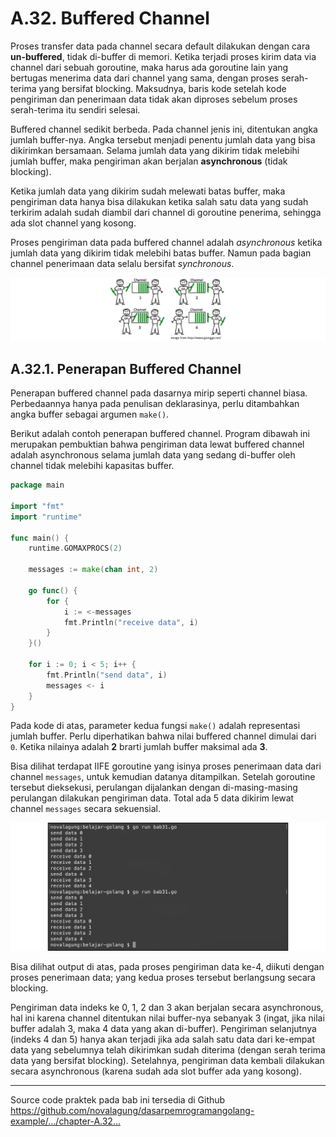 # A.32. Buffered Channel

Proses transfer data pada channel secara default dilakukan dengan cara **un-buffered**, tidak di-buffer di memori. Ketika terjadi proses kirim data via channel dari sebuah goroutine, maka harus ada goroutine lain yang bertugas menerima data dari channel yang sama, dengan proses serah-terima yang bersifat blocking. Maksudnya, baris kode setelah kode pengiriman dan penerimaan data tidak akan diproses sebelum proses serah-terima itu sendiri selesai.

Buffered channel sedikit berbeda. Pada channel jenis ini, ditentukan angka jumlah buffer-nya. Angka tersebut menjadi penentu jumlah data yang bisa dikirimkan bersamaan. Selama jumlah data yang dikirim tidak melebihi jumlah buffer, maka pengiriman akan berjalan **asynchronous** (tidak blocking).

Ketika jumlah data yang dikirim sudah melewati batas buffer, maka pengiriman data hanya bisa dilakukan ketika salah satu data yang sudah terkirim adalah sudah diambil dari channel di goroutine penerima, sehingga ada slot channel yang kosong.

Proses pengiriman data pada buffered channel adalah *asynchronous* ketika jumlah data yang dikirim tidak melebihi batas buffer. Namun pada bagian channel penerimaan data selalu bersifat *synchronous*.

![Analogi buffered channel](images/A_buffered_channel_1_anatomy.png)

## A.32.1. Penerapan Buffered Channel

Penerapan buffered channel pada dasarnya mirip seperti channel biasa. Perbedaannya hanya pada penulisan deklarasinya, perlu ditambahkan angka buffer sebagai argumen `make()`.

Berikut adalah contoh penerapan buffered channel. Program dibawah ini merupakan pembuktian bahwa pengiriman data lewat buffered channel adalah asynchronous selama jumlah data yang sedang di-buffer oleh channel tidak melebihi kapasitas buffer.

```go
package main

import "fmt"
import "runtime"

func main() {
    runtime.GOMAXPROCS(2)

    messages := make(chan int, 2)

    go func() {
        for {
            i := <-messages
            fmt.Println("receive data", i)
        }
    }()

    for i := 0; i < 5; i++ {
        fmt.Println("send data", i)
        messages <- i
    }
}
```

Pada kode di atas, parameter kedua fungsi `make()` adalah representasi jumlah buffer. Perlu diperhatikan bahwa nilai buffered channel dimulai dari `0`. Ketika nilainya adalah **2** brarti jumlah buffer maksimal ada **3**.

Bisa dilihat terdapat IIFE goroutine yang isinya proses penerimaan data dari channel `messages`, untuk kemudian datanya ditampilkan. Setelah goroutine tersebut dieksekusi, perulangan dijalankan dengan di-masing-masing perulangan dilakukan pengiriman data. Total ada 5 data dikirim lewat channel `messages` secara sekuensial.

![Implementasi buffered channel](images/A_buffered_channel_2_buffered_channel.png)

Bisa dilihat output di atas, pada proses pengiriman data ke-4, diikuti dengan proses penerimaan data; yang kedua proses tersebut berlangsung secara blocking.

Pengiriman data indeks ke 0, 1, 2 dan 3 akan berjalan secara asynchronous, hal ini karena channel ditentukan nilai buffer-nya sebanyak 3 (ingat, jika nilai buffer adalah 3, maka 4 data yang akan di-buffer). Pengiriman selanjutnya (indeks 4 dan 5) hanya akan terjadi jika ada salah satu data dari ke-empat data yang sebelumnya telah dikirimkan sudah diterima (dengan serah terima data yang bersifat blocking). Setelahnya, pengiriman data kembali dilakukan secara asynchronous (karena sudah ada slot buffer ada yang kosong).

---

<div class="source-code-link">
    <div class="source-code-link-message">Source code praktek pada bab ini tersedia di Github</div>
    <a href="https://github.com/novalagung/dasarpemrogramangolang-example/tree/master/chapter-A.31-buffered-channel">https://github.com/novalagung/dasarpemrogramangolang-example/.../chapter-A.32...</a>
</div>

